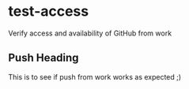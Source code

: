 # test-access
Verify access and availability of GitHub from work

## Push Heading
This is to see if push from work works as expected ;)
